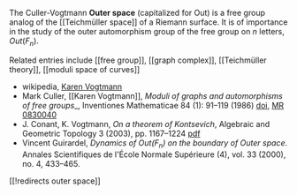 The Culler-Vogtmann __Outer space__ (capitalized for Out) is a free group analog of the [[Teichmüller space]] of a Riemann surface. It is of importance in the study of the outer automorphism group of the free group on $n$ letters, $Out(F_n)$.

Related entries include [[free group]], [[graph complex]], [[Teichmüller theory]], [[moduli space of curves]]

* wikipedia, [Karen Vogtmann](http://en.wikipedia.org/wiki/Karen_Vogtmann)
* Mark Culler, [[Karen Vogtmann]], _Moduli of graphs and automorphisms of free groups__, Inventiones Mathematicae 84 (1): 91–119 (1986) [doi](http://dx.doi.org/10.1007/BF01388734), [MR 0830040](http://www.ams.org/mathscinet-getitem?mr=0830040)
* J. Conant, K. Vogtmann, _On a theorem of Kontsevich_, Algebraic and Geometric Topology 3 (2003), pp. 1167–1224 [pdf](http://www.emis.ams.org/journals/UW/agt/ftp/main/2003/agt-3-42.pdf)
* Vincent Guirardel, _Dynamics of $Out(F_n)$ on the boundary of Outer space_. Annales Scientifiques de l'École Normale Supérieure (4), vol. 33 (2000), no. 4, 433–465.

[[!redirects outer space]]